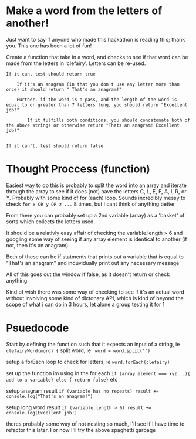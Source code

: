 # Make a word from the letters of another!

Just want to say if anyone who made this hackathon is reading this; thank you. This one has been a lot of fun!

Create a function that take in a word, and checks to see if that word can be made from the letters in 'clefairy'. Letters can be re-used.

    If it can, test should return true

        If it's an anagram (in that you don't use any letter more than once) it should return " That's an anagram!"

        Further, if the word is a pass, and the length of the word is equal to or greater than 7 letters long, you should return "Excellent job!"

            If it fulfills both conditions, you should concatonate both of the above strings or otherwise return "Thats an anagram! Excellent job!"


    If it can't, test should return false

# Thought Proccess (function)

Easiest way to do this is probably to split the word into an array and iterate through the array to see if it does (not) have the letters C, L, E, F, A, I, R, or Y. Probably with some kind of for (each) loop. Sounds incredibly messy to check `for x OR y OR z ...` 8 times, but I cant think of anything better

From there you can probably set up a 2nd variable (array) as a 'basket' of sorts which collects the letters used.

It should be a relativly easy affair of checking the variable.length > 6 and googling some way of seeing if any array element is identical to another (if not, then it's an anagram)

 Both of these can be if statments that prints out a variable that is equal to "That's an anagram" and induvidually print out any necessary message

 All of this goes out the window if false, as it doesn't return or check anything

 Kind of wish there was some way of checking to see if it's an actual word without involving some kind of dictonary API, which is kind of beyond the scope of what i can do in 3 hours, let alone a group testing it for 1

 # Psuedocode

Start by defining the function such that it expects an input of a string, ie `clefairyWord(word) {`
split word, ie ` word = word.split('')`

setup a forEach loop to check for letters, ie `word.forEach(clefairy)`

set up the function im using in the for each `if (array element === xyz...){ add to a variable} else { return false}` etc

setup anagram result `if (variable has no repeats) result += console.log("That's an anagram!")`

setup long word result `if (variable.length > 6) result += console.log(Excellent job!)`

theres probably some way of not nesting so much, I'll see if I have time to refactor this later. For now I'll try the above spaghetti garbage 
